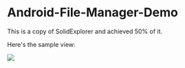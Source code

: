 # Android-File-Manager-Demo
This is a copy of SolidExplorer and achieved 50% of it.

Here's the sample view:

![](http://7xwhe3.com1.z0.glb.clouddn.com/fm1.png)

